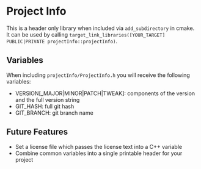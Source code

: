 # Project Info

This is a header only library when included via `add_subdirectory` in cmake. It can be used by calling `target_link_libraries([YOUR_TARGET] PUBLIC|PRIVATE projectInfo::projectInfo)`.

## Variables

When including `projectInfo/ProjectInfo.h` you will receive the following variables:

- VERSION[_MAJOR|MINOR|PATCH|TWEAK]: components of the version and the full version string
- GIT_HASH: full git hash
- GIT_BRANCH: git branch name

## Future Features

- Set a license file which passes the license text into a C++ variable
- Combine common variables into a single printable header for your project